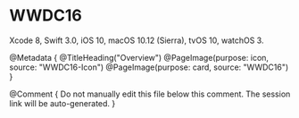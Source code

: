 # WWDC16

Xcode 8, Swift 3.0, iOS 10, macOS 10.12 (Sierra), tvOS 10, watchOS 3.

@Metadata {
   @TitleHeading("Overview")
   @PageImage(purpose: icon, source: "WWDC16-Icon")
   @PageImage(purpose: card, source: "WWDC16")
}

@Comment { Do not manually edit this file below this comment. The session link will be auto-generated. }
